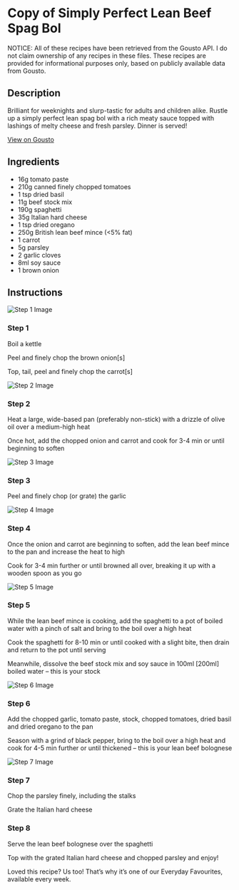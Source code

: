 # Copy of Simply Perfect Lean Beef Spag Bol 

NOTICE: All of these recipes have been retrieved from the Gousto API. I do not claim ownership of any recipes in these files. These recipes are provided for informational purposes only, based on publicly available data from Gousto.

## Description

Brilliant for weeknights and slurp-tastic for adults and children alike. Rustle up a simply perfect lean spag bol with a rich meaty sauce topped with lashings of melty cheese and fresh parsley. Dinner is served!

[View on Gousto](https://www.gousto.co.uk/recipes/cookbook/copy-of-simply-perfect-lean-beef-spag-bol)

## Ingredients

- 16g tomato paste
- 210g canned finely chopped tomatoes
- 1 tsp dried basil
- 11g beef stock mix
- 190g spaghetti
- 35g Italian hard cheese
- 1 tsp dried oregano
- 250g British lean beef mince (<5% fat)
- 1 carrot
- 5g parsley
- 2 garlic cloves
- 8ml soy sauce
- 1 brown onion

## Instructions

![Step 1 Image](https://production-media.gousto.co.uk/cms/recipe-step-image/step-1-copy-10-1647971379451-x200.jpg)

### Step 1

Boil a kettle

Peel and finely chop the brown onion<span class="text-danger">[s]</span>

Top, tail, peel and finely chop the carrot<span class="text-danger">[s]</span>

![Step 2 Image](https://production-media.gousto.co.uk/cms/recipe-step-image/step-2-copy-10-1647971384151-x200.jpg)

### Step 2

Heat a large, wide-based pan (preferably non-stick) with a drizzle of olive oil over a medium-high heat

Once hot, add the chopped onion and carrot and cook for 3-4 min or until beginning to soften

![Step 3 Image](https://production-media.gousto.co.uk/cms/recipe-step-image/step-3-copy-10-1647971411904-x200.jpg)

### Step 3

Peel and finely chop (or grate) the garlic

![Step 4 Image](https://production-media.gousto.co.uk/cms/recipe-step-image/step-4-copy-8-1647971415602-x200.jpg)

### Step 4

Once the onion and carrot are beginning to soften, add the lean beef mince to the pan and increase the heat to high

Cook for 3-4 min further or until browned all over, breaking it up with a wooden spoon as you go

![Step 5 Image](https://production-media.gousto.co.uk/cms/recipe-step-image/step-5-copy-10-1647971431936-x200.jpg)

### Step 5

While the lean beef mince is cooking, add the spaghetti to a pot of boiled water with a pinch of salt and bring to the boil over a high heat

Cook the spaghetti for 8-10 min or until cooked with a slight bite, then drain and return to the pot until serving

Meanwhile, dissolve the beef stock mix and soy sauce in 100ml <span class="text-danger">[200ml]</span> boiled water – this is your stock

![Step 6 Image](https://production-media.gousto.co.uk/cms/recipe-step-image/step-6-copy-10-1647971438965-x200.jpg)

### Step 6

Add the chopped garlic, tomato paste, stock, chopped tomatoes, dried basil and dried oregano to the pan

Season with a grind of black pepper, bring to the boil over a high heat and cook for 4-5 min further or until thickened – this is your lean beef bolognese

![Step 7 Image](https://production-media.gousto.co.uk/cms/recipe-step-image/step-7-copy-10-1647971793525-x200.jpg)

### Step 7

Chop the parsley finely, including the stalks

Grate the Italian hard cheese

### Step 8

Serve the lean beef bolognese over the spaghetti

Top with the grated Italian hard cheese and chopped parsley and enjoy!

<span class="text-danger">Loved this recipe? Us too! That’s why it’s one of our Everyday Favourites, available every week.</span>

